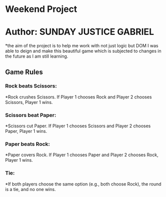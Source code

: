 # Weekend Project

# Author: SUNDAY JUSTICE GABRIEL

\*the aim of the project is to help me work with not just logic but DOM
I was able to deign and make this beautiful game which is subjected to changes in the future as I am still learning.

## Game Rules

### Rock beats Scissors:

\*Rock crushes Scissors.
If Player 1 chooses Rock and Player 2 chooses Scissors, Player 1 wins.

### Scissors beat Paper:

\*Scissors cut Paper.
If Player 1 chooses Scissors and Player 2 chooses Paper, Player 1 wins.

### Paper beats Rock:

\*Paper covers Rock.
If Player 1 chooses Paper and Player 2 chooses Rock, Player 1 wins.

### Tie:

\*If both players choose the same option (e.g., both choose Rock), the round is a tie, and no one wins.

